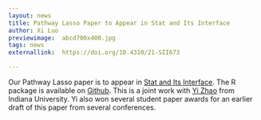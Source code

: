 ```yaml
---
layout: news
title: Pathway Lasso Paper to Appear in Stat and Its Interface
author: Xi Luo
previewimage:  abcd700x400.jpg
tags: news
externallink:  https://doi.org/10.4310/21-SII673

---
```


Our Pathway Lasso paper is to appear in [Stat and Its Interface](https://doi.org/10.4310/21-SII673). The R package is available on [Github](https://github.com/zhaoyi1026/PathwayLasso/). This is  a joint work with [Yi Zhao](https://medicine.iu.edu/faculty/44484/zhao-yi) from Indiana University. Yi also won several student paper awards for an earlier draft of this paper from several conferences. 